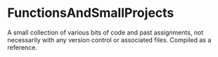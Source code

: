 # FunctionsAndSmallProjects
A small collection of various bits of code and past assignments, not necessarily with any version control or associated files. Compiled as a reference.

